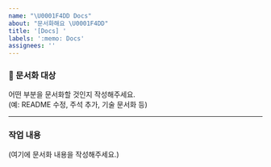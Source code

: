 ```yaml
---
name: "\U0001F4DD Docs"
about: "문서화해요 \U0001F4DD"
title: '[Docs] '
labels: ':memo: Docs'
assignees: ''
---
```


### 📄 문서화 대상

어떤 부분을 문서화할 것인지 작성해주세요.  
(예: README 수정, 주석 추가, 기술 문서화 등)

---

### 작업 내용

(여기에 문서화 내용을 작성해주세요.)

